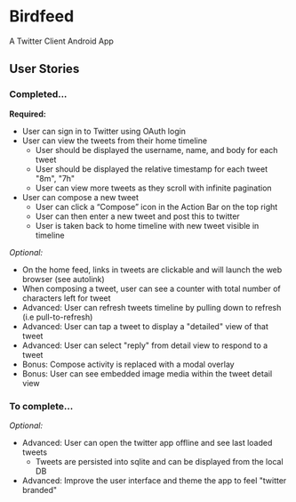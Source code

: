 Birdfeed
========
A Twitter Client Android App

## User Stories

### Completed...

__Required:__
* User can sign in to Twitter using OAuth login
* User can view the tweets from their home timeline
  * User should be displayed the username, name, and body for each tweet
  * User should be displayed the relative timestamp for each tweet "8m", "7h"
  * User can view more tweets as they scroll with infinite pagination
* User can compose a new tweet
  * User can click a “Compose” icon in the Action Bar on the top right
  * User can then enter a new tweet and post this to twitter
  * User is taken back to home timeline with new tweet visible in timeline

_Optional:_
* On the home feed, links in tweets are clickable and will launch the web browser (see autolink)
* When composing a tweet, user can see a counter with total number of characters left for tweet
* Advanced: User can refresh tweets timeline by pulling down to refresh (i.e pull-to-refresh)
* Advanced: User can tap a tweet to display a "detailed" view of that tweet
* Advanced: User can select "reply" from detail view to respond to a tweet
* Bonus: Compose activity is replaced with a modal overlay
* Bonus: User can see embedded image media within the tweet detail view

### To complete...

_Optional:_
* Advanced: User can open the twitter app offline and see last loaded tweets
  * Tweets are persisted into sqlite and can be displayed from the local DB
* Advanced: Improve the user interface and theme the app to feel "twitter branded"